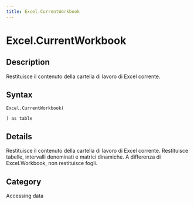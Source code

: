 ```yaml
---
title: Excel.CurrentWorkbook
---
```


# Excel.CurrentWorkbook


## Description

Restituisce il contenuto della cartella di lavoro di Excel corrente.


## Syntax

```powerquery
Excel.CurrentWorkbook(

) as table
```


## Details

Restituisce il contenuto della cartella di lavoro di Excel corrente. Restituisce tabelle, intervalli denominati e matrici dinamiche. A differenza di <code></code> Excel.Workbook, non restituisce fogli.



## Category
Accessing data
